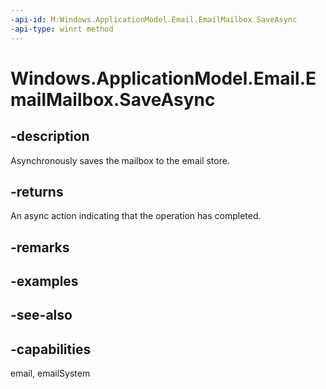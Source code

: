 ```yaml
---
-api-id: M:Windows.ApplicationModel.Email.EmailMailbox.SaveAsync
-api-type: winrt method
---
```


<!-- Method syntax
public Windows.Foundation.IAsyncAction SaveAsync()
-->

# Windows.ApplicationModel.Email.EmailMailbox.SaveAsync

## -description
Asynchronously saves the mailbox to the email store.

## -returns
An async action indicating that the operation has completed.

## -remarks

## -examples

## -see-also

## -capabilities
email, emailSystem
